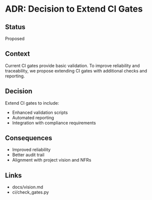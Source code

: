 # ADR: Decision to Extend CI Gates

## Status
Proposed

## Context
Current CI gates provide basic validation. To improve reliability and traceability, we propose extending CI gates with additional checks and reporting.

## Decision
Extend CI gates to include:
- Enhanced validation scripts
- Automated reporting
- Integration with compliance requirements

## Consequences
- Improved reliability
- Better audit trail
- Alignment with project vision and NFRs

## Links
- docs/vision.md
- ci/check_gates.py
